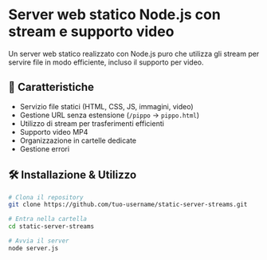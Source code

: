 # Server web statico Node.js con stream e supporto video

Un server web statico realizzato con Node.js puro che utilizza gli stream per servire file in modo efficiente, incluso il supporto per video.

## 🚀 Caratteristiche

- Servizio file statici (HTML, CSS, JS, immagini, video)
- Gestione URL senza estensione (`/pippo` → `pippo.html`)
- Utilizzo di stream per trasferimenti efficienti
- Supporto video MP4 
- Organizzazione in cartelle dedicate
- Gestione errori 

## 🛠️ Installazione & Utilizzo

```bash
# Clona il repository
git clone https://github.com/tuo-username/static-server-streams.git

# Entra nella cartella
cd static-server-streams

# Avvia il server
node server.js
